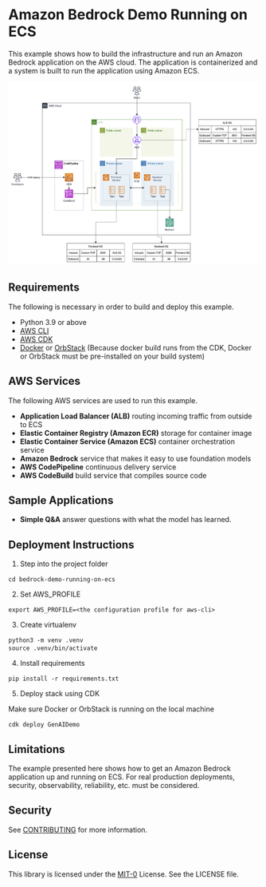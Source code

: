 # Amazon Bedrock Demo Running on ECS

This example shows how to build the infrastructure and run an Amazon Bedrock application on the AWS cloud. The application is containerized and a system is built to run the application using Amazon ECS.

![architecture diagram](src/apps/frontend/images/architecture.png "Architecture")


## Requirements

The following is necessary in order to build and deploy this example.

- Python 3.9 or above
- [AWS CLI](https://docs.aws.amazon.com/cli/latest/userguide/install-cliv2.html)
- [AWS CDK](https://docs.aws.amazon.com/cdk/v2/guide/getting_started.html)
- [Docker](https://www.docker.com/products/docker-desktop/) or [OrbStack](https://orbstack.dev/) (Because docker build runs from the CDK, Docker or OrbStack must be pre-installed on your build system)


## AWS Services

The following AWS services are used to run this example.

- **Application Load Balancer (ALB)** routing incoming traffic from outside to ECS
- **Elastic Container Registry (Amazon ECR)** storage for container image
- **Elastic Container Service (Amazon ECS)** container orchestration service
- **Amazon Bedrock** service that makes it easy to use foundation models
- **AWS CodePipeline** continuous delivery service
- **AWS CodeBuild** build service that compiles source code


## Sample Applications

- **Simple Q&A** answer questions with what the model has learned.


## Deployment Instructions

1. Step into the project folder
```
cd bedrock-demo-running-on-ecs
```

2. Set AWS_PROFILE

```shell
export AWS_PROFILE=<the configuration profile for aws-cli>
```

3. Create virtualenv

```shell
python3 -m venv .venv
source .venv/bin/activate
```

4. Install requirements

```shell
pip install -r requirements.txt
```

5. Deploy stack using CDK

Make sure Docker or OrbStack is running on the local machine 

```shell
cdk deploy GenAIDemo
```

## Limitations

The example presented here shows how to get an Amazon Bedrock application up and running on ECS. For real production deployments, security, observability, reliability, etc. must be considered.

## Security

See [CONTRIBUTING](CONTRIBUTING.md#security-issue-notifications) for more information.

## License

This library is licensed under the [MIT-0](LICENSE) License. See the LICENSE file.

